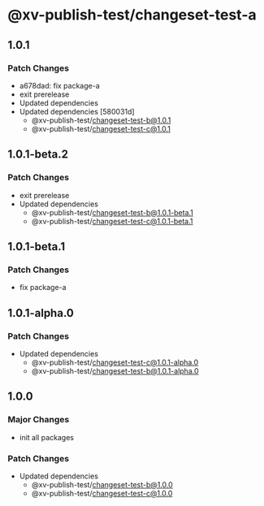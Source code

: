 # @xv-publish-test/changeset-test-a

## 1.0.1

### Patch Changes

- a678dad: fix package-a
- exit prerelease
- Updated dependencies
- Updated dependencies [580031d]
  - @xv-publish-test/changeset-test-b@1.0.1
  - @xv-publish-test/changeset-test-c@1.0.1

## 1.0.1-beta.2

### Patch Changes

- exit prerelease
- Updated dependencies
  - @xv-publish-test/changeset-test-b@1.0.1-beta.1
  - @xv-publish-test/changeset-test-c@1.0.1-beta.1

## 1.0.1-beta.1

### Patch Changes

- fix package-a

## 1.0.1-alpha.0

### Patch Changes

- Updated dependencies
  - @xv-publish-test/changeset-test-c@1.0.1-alpha.0
  - @xv-publish-test/changeset-test-b@1.0.1-alpha.0

## 1.0.0

### Major Changes

- init all packages

### Patch Changes

- Updated dependencies
  - @xv-publish-test/changeset-test-b@1.0.0
  - @xv-publish-test/changeset-test-c@1.0.0
